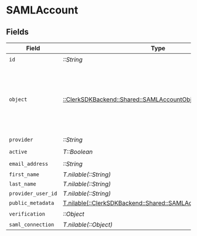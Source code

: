 # SAMLAccount


## Fields

| Field                                                                                                               | Type                                                                                                                | Required                                                                                                            | Description                                                                                                         |
| ------------------------------------------------------------------------------------------------------------------- | ------------------------------------------------------------------------------------------------------------------- | ------------------------------------------------------------------------------------------------------------------- | ------------------------------------------------------------------------------------------------------------------- |
| `id`                                                                                                                | *::String*                                                                                                          | :heavy_check_mark:                                                                                                  | N/A                                                                                                                 |
| `object`                                                                                                            | [::ClerkSDKBackend::Shared::SAMLAccountObject](../../models/shared/samlaccountobject.md)                            | :heavy_check_mark:                                                                                                  | String representing the object's type. Objects of the same type share the same value.<br/>                          |
| `provider`                                                                                                          | *::String*                                                                                                          | :heavy_check_mark:                                                                                                  | N/A                                                                                                                 |
| `active`                                                                                                            | *T::Boolean*                                                                                                        | :heavy_check_mark:                                                                                                  | N/A                                                                                                                 |
| `email_address`                                                                                                     | *::String*                                                                                                          | :heavy_check_mark:                                                                                                  | N/A                                                                                                                 |
| `first_name`                                                                                                        | *T.nilable(::String)*                                                                                               | :heavy_minus_sign:                                                                                                  | N/A                                                                                                                 |
| `last_name`                                                                                                         | *T.nilable(::String)*                                                                                               | :heavy_minus_sign:                                                                                                  | N/A                                                                                                                 |
| `provider_user_id`                                                                                                  | *T.nilable(::String)*                                                                                               | :heavy_minus_sign:                                                                                                  | N/A                                                                                                                 |
| `public_metadata`                                                                                                   | [T.nilable(::ClerkSDKBackend::Shared::SAMLAccountPublicMetadata)](../../models/shared/samlaccountpublicmetadata.md) | :heavy_minus_sign:                                                                                                  | N/A                                                                                                                 |
| `verification`                                                                                                      | *::Object*                                                                                                          | :heavy_check_mark:                                                                                                  | N/A                                                                                                                 |
| `saml_connection`                                                                                                   | *T.nilable(::Object)*                                                                                               | :heavy_minus_sign:                                                                                                  | N/A                                                                                                                 |